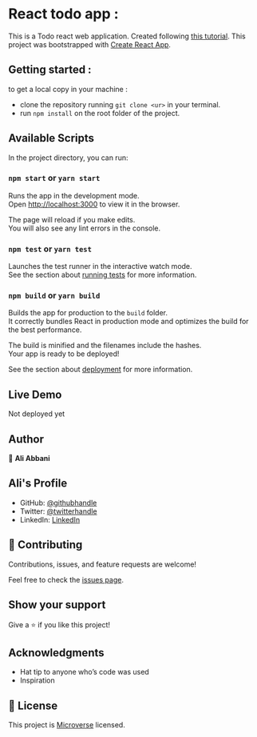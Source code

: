 # React todo app :
This is a Todo react web application. Created following [this tutorial](https://ibaslogic.com/react-tutorial-for-beginners/). 
This project was bootstrapped with [Create React App](https://github.com/facebook/create-react-app).

## Getting started :

to get a local copy in your machine :

- clone the repository running `git clone <ur>` in your terminal.
- run `npm install` on the root folder of the project.

## Available Scripts

In the project directory, you can run:

### `npm start` or `yarn start`

Runs the app in the development mode.\
Open [http://localhost:3000](http://localhost:3000) to view it in the browser.

The page will reload if you make edits.\
You will also see any lint errors in the console.

### `npm test` or `yarn test`

Launches the test runner in the interactive watch mode.\
See the section about [running tests](https://facebook.github.io/create-react-app/docs/running-tests) for more information.

### `npm build` or `yarn build`

Builds the app for production to the `build` folder.\
It correctly bundles React in production mode and optimizes the build for the best performance.

The build is minified and the filenames include the hashes.\
Your app is ready to be deployed!

See the section about [deployment](https://facebook.github.io/create-react-app/docs/deployment) for more information.

## Live Demo

Not deployed yet

## Author

👤 **Ali Abbani**
## Ali's Profile
- GitHub: [@githubhandle](https://github.com/aliabbani)
- Twitter: [@twitterhandle](https://twitter.com/aliabbani)
- LinkedIn: [LinkedIn](https://www.linkedin.com/in/ali-abbani-8b6246150/)


## 🤝 Contributing

Contributions, issues, and feature requests are welcome!

Feel free to check the [issues page](https://github.com/aliabbani/react-to-do-app/issues).

## Show your support

Give a ⭐️ if you like this project!

## Acknowledgments

- Hat tip to anyone who’s code was used
- Inspiration

## 📝 License

This project is [Microverse](https://www.microverse.org/) licensed.
